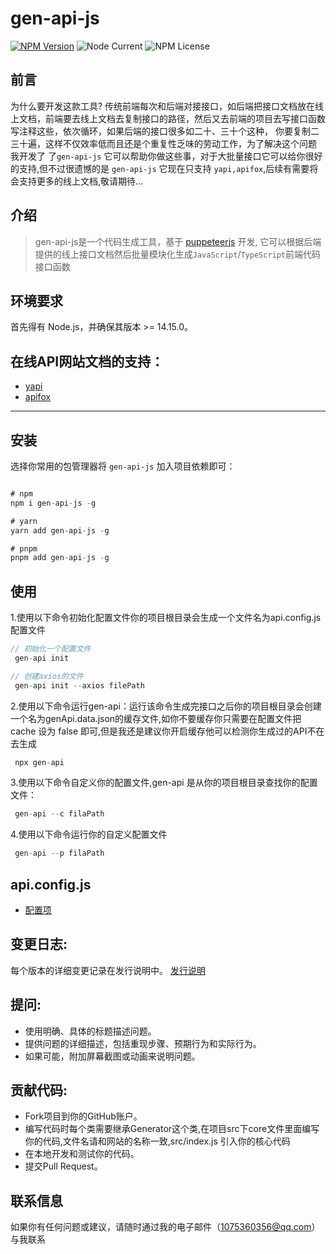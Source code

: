 # gen-api-js

[![NPM Version](https://img.shields.io/npm/v/gen-api-js?logo=npm)](https://www.npmjs.com/package/gen-api-js) ![Node Current](https://img.shields.io/node/v/gen-api-js?logo=nodedotjs&color=blue)
![NPM License](https://img.shields.io/npm/l/gen-api-js)

## 前言

为什么要开发这款工具? 传统前端每次和后端对接接口，如后端把接口文档放在线上文档，前端要去线上文档去复制接口的路径，然后又去前端的项目去写接口函数写注释这些，依次循环，如果后端的接口很多如二十、三十个这种， 你要复制二三十遍，这样不仅效率低而且还是个重复性乏味的劳动工作，为了解决这个问题 我开发了 了`gen-api-js` 它可以帮助你做这些事，对于大批量接口它可以给你很好的支持,但不过很遗憾的是 `gen-api-js` 它现在只支持 `yapi,apifox`,后续有需要将会支持更多的线上文档,敬请期待...

## 介绍

> <span style="color：#4569d4">gen-api-js</span>是一个代码生成工具，基于 [puppeteerjs](http://puppeteerjs.com/#?product=Puppeteer&version=puppeteer-v21.4.1) 开发, 它可以根据后端提供的线上接口文档然后批量模块化生成`JavaScript`/`TypeScript`前端代码接口函数

## 环境要求

首先得有 Node.js，并确保其版本 >= 14.15.0。

## 在线API网站文档的支持：

- [yapi](http://api.doc.jiyou-tech.com/)
- [apifox](https://app.apifox.com/)

---

## 安装

选择你常用的包管理器将 <span style="color：#4569d4">```gen-api-js```</span> 加入项目依赖即可：

```javascript

# npm
npm i gen-api-js -g

# yarn
yarn add gen-api-js -g

# pnpm
pnpm add gen-api-js -g

```

## 使用

1.使用以下命令初始化配置文件你的项目根目录会生成一个文件名为api.config.js配置文件

```javascript
// 初始化一个配置文件
 gen-api init

// 创建axios的文件
 gen-api init --axios filePath
```

2.使用以下命令运行<span style="color：#4569d4">gen-api</span>：运行该命令生成完接口之后你的项目根目录会创建一个名为genApi.data.json的缓存文件,如你不要缓存你只需要在配置文件把 cache 设为 false 即可,但是我还是建议你开启缓存他可以检测你生成过的API不在去生成

```javascript
 npx gen-api
```

3.使用以下命令自定义你的配置文件,<span style="color：#4569d4">gen-api</span> 是从你的项目根目录查找你的配置文件：

```javascript
 gen-api --c filaPath
```

4.使用以下命令运行你的自定义配置文件

```javascript
 gen-api --p filaPath
```
## api.config.js
  - <a href="./api.config.md">配置项</a>

## 变更日志:

每个版本的详细变更记录在发行说明中。 [发行说明](/CHANGELOG.md)

## 提问:

- 使用明确、具体的标题描述问题。
- 提供问题的详细描述，包括重现步骤、预期行为和实际行为。
- 如果可能，附加屏幕截图或动画来说明问题。

## 贡献代码:

- Fork项目到你的GitHub账户。
- 编写代码时每个类需要继承Generator这个类,在项目src下core文件里面编写你的代码,文件名请和网站的名称一致,src/index.js 引入你的核心代码
- 在本地开发和测试你的代码。
- 提交Pull Request。

## 联系信息

如果你有任何问题或建议，请随时通过我的电子邮件（1075360356@qq.com）与我联系
